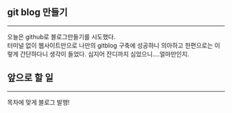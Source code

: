 ## git blog 만들기
---

오늘은 github로 블로그만들기를 시도했다.  
터미널 없이 웹사이트만으로 나만의 gitblog 구축에 성공하니 의아하고 한편으로는 이렇게 간단하다니 생각이 들었다.
심지어 잔디까지 심었으니....얼마만인지.

## 앞으로 할 일
---

목차에 맞게 블로그 발행!
